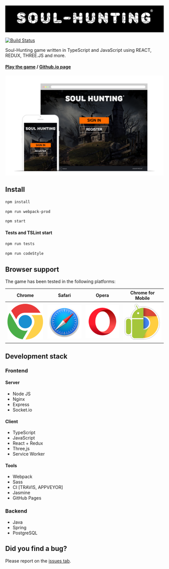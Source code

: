 ![Logo](docs/assets/logo.png)

[![Build Status](https://travis-ci.com/vladpereskokov/soul-hunting.svg?token=vgWpgFdW3m8asKepzCnQ&branch=master)](https://travis-ci.com/vladpereskokov/soul-hunting)

Soul-Hunting game written in TypeScript and JavaScript using REACT, REDUX, THREE.JS and more.

#### [Play the game](https://www.soul-hunting.ru) / [Github.io page](https://vladpereskokov.github.io/soul-hunting/)

![Main](docs/assets/main.png)

## Install

```sh
npm install
```

```sh
npm run webpack-prod
```

```sh
npm start
```

#### Tests and TSLint start

```sh
npm run tests
```

```sh
npm run codeStyle
```

## Browser support

The game has been tested in the following platforms:

Chrome | Safari | Opera | Chrome for Mobile |
--- | --- | --- | --- |
![Chrome](docs/assets/chrome.png) | ![Safari](docs/assets/safari.png) | ![Opera](docs/assets/opera.png) | ![Chrome for mobile](docs/assets/chrome_mobile.png) 

## Development stack

### Frontend

#### Server

- Node JS
- Nginx
- Express
- Socket.io

#### Client

- TypeScript
- JavaScript
- React + Redux
- Three,js
- Service Worker

#### Tools

- Webpack
- Sass
- CI [TRAVIS, APPVEYOR]
- Jasmine
- GitHub Pages

### Backend

- Java
- Spring
- PostgreSQL

## Did you find a bug?

Please report on the [issues tab](https://github.com/vladpereskokov/soul-hunting/issues).
